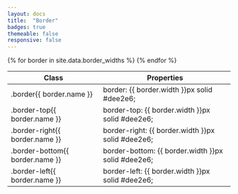 ```yaml
---
layout: docs
title:  "Border"
badges: true
themeable: false
responsive: false
---
```

<div class="table-utilities">
  <table class="table">
    <thead>
      <tr>
        <th>Class</th>
        <th>Properties</th>
      </tr>
    </thead>
    <tbody>
      {% for border in site.data.border_widths %}
        <tr><td>.border{{ border.name }}</td><td>border: {{ border.width }}px solid #dee2e6;</td></tr>
        <tr><td>.border-top{{ border.name }}</td><td>border-top: {{ border.width }}px solid #dee2e6;</td></tr>
        <tr><td>.border-right{{ border.name }}</td><td>border-right: {{ border.width }}px solid #dee2e6;</td></tr>
        <tr><td>.border-bottom{{ border.name }}</td><td>border-bottom: {{ border.width }}px solid #dee2e6;</td></tr>
        <tr><td>.border-left{{ border.name }}</td><td>border-left: {{ border.width }}px solid #dee2e6;</td></tr>
      {% endfor %}
    </tbody>
  </table>
</div>
